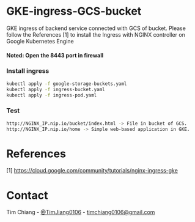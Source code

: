 # GKE-ingress-GCS-bucket

GKE ingress of backend service connected with GCS of bucket. Please follow the References [1] 
to install the Ingress with NGINX controller on Google Kubernetes Engine

#### Noted: Open the 8443 port in firewall 


### Install ingress
```bash
kubectl apply -f google-storage-buckets.yaml
kubectl apply -f ingress-bucket.yaml
kubectl apply -f ingress-pod.yaml
```
### Test
```bash
http://NGINX_IP.nip.io/bucket/index.html -> File in bucket of GCS.
http://NGINX_IP.nip.io/home -> Simple web-based application in GKE.
```

# References
[1] https://cloud.google.com/community/tutorials/nginx-ingress-gke


 


# Contact

Tim Chiang - [@TimJiang0106](https://twitter.com/TimJiang0106) - timchiang0106@gmail.com
